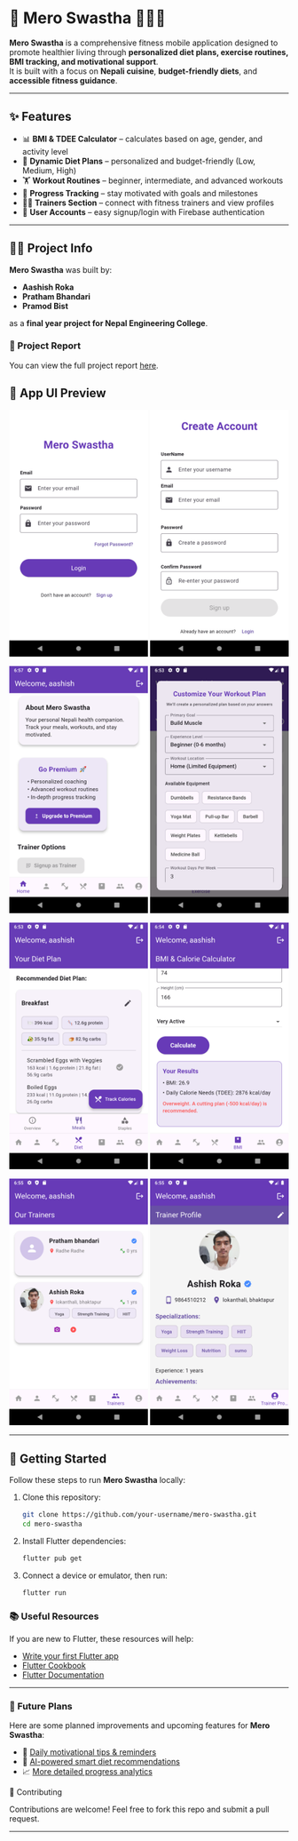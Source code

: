 # 🌱 Mero Swastha 🧘‍♂️🍎

**Mero Swastha** is a comprehensive fitness mobile application designed to promote healthier living through **personalized diet plans, exercise routines, BMI tracking, and motivational support**.  
It is built with a focus on **Nepali cuisine**, **budget-friendly diets**, and **accessible fitness guidance**.

---

## ✨ Features
- 📊 **BMI & TDEE Calculator** – calculates based on age, gender, and activity level  
- 🍲 **Dynamic Diet Plans** – personalized and budget-friendly (Low, Medium, High)  
- 🏋️ **Workout Routines** – beginner, intermediate, and advanced workouts  
- 🎯 **Progress Tracking** – stay motivated with goals and milestones  
- 👨‍🏫 **Trainers Section** – connect with fitness trainers and view profiles  
- 🔐 **User Accounts** – easy signup/login with Firebase authentication  

---

## 👨‍💻 Project Info

**Mero Swastha** was built by:

- **Aashish Roka**  
- **Pratham Bhandari**  
- **Pramod Bist**  

as a **final year project for Nepal Engineering College**.

### 📄 Project Report
You can view the full project report [here](./docs/mero_swasthya_report.docx).


## 📱 App UI Preview

<p align="center">
  <img src="./screenshots/login_page" width="250"/>
  <img src="./screenshots/signup_page" width="250"/>
</p>

<p align="center">
  <img src="./screenshots/home_page" width="250"/>
  <img src="./screenshots/workout_page" width="250"/>
</p>

<p align="center">
  <img src="./screenshots/diet_page" width="250"/>
  <img src="./screenshots/bmi_page" width="250"/>
</p>

<p align="center">
  <img src="./screenshots/trainers_page" width="250"/>
  <img src="./screenshots/trainer_profile_page" width="250"/>
</p>

---

## 🚀 Getting Started

Follow these steps to run **Mero Swastha** locally:

1. Clone this repository:
   ```bash
   git clone https://github.com/your-username/mero-swastha.git
   cd mero-swastha

2. Install Flutter dependencies:
   ```bash
   flutter pub get

3. Connect a device or emulator, then run:
    ```bash
   flutter run


### 📚 Useful Resources
If you are new to Flutter, these resources will help:

- [Write your first Flutter app](https://docs.flutter.dev/get-started/codelab)
- [Flutter Cookbook](https://docs.flutter.dev/cookbook)
- [Flutter Documentation](https://docs.flutter.dev/)

---

### 📌 Future Plans
Here are some planned improvements and upcoming features for **Mero Swastha**:

- 📅 [Daily motivational tips & reminders](#)  <!-- Replace # with actual link if you have one -->
- 🥗 [AI-powered smart diet recommendations](#)
- 📈 [More detailed progress analytics](#)


🤝 Contributing

Contributions are welcome!
Feel free to fork this repo and submit a pull request.


---

